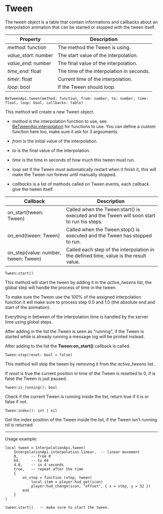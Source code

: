 
# Tween

The tween object is a table that contain informations and callbacks about an interpolation animation that can be started or stopped with the tween itself.

| Property      | Description |
| ------------- | ----------- |
| *method*: function | The method the Tween is using. |
| *value_start*: number | The start value of the interpolation. |
| *value_end*: number | The final value of the interpolation. |
| *time_end*: float | The time of the interpolation in seconds. |
| *timer*: float | Current time of the interpolation. |
| *loop*: bool | If the Tween should loop.

	BeTweenApi.tween(method: function, from: number, to: number, time: float, loop: bool, callbacks: table)

This method will create a new Tween object.

- *method* is the interpolation function to use, see [BeTweenApi.interpolation](interpolation.md) for functions to use.
You can define a custom function here too, make sure it ask for 3 argouments.

- *from* is the initial value of the interpolation.

- *to* is the final value of the interpolation.

- *time* is the time in seconds of how much this tween must run.

- *loop* set if the Tween must automatically restart when it finish it, this will make the Tween run forever until manually stopped.

- *callbacks* is a list of methods called on Tween events, each callback give the tween itself.

| Callback | Description |
| - | - |
| on_start(tween: Tween) | Called when the Tween:start() is executed and the Tween will soon start to run his steps. |
| on_end(tween: Tween) | Called when the Tween:stop() is executed and the Tween has stopped to run. |
| on_step(value: number, tween: Tween) | Called each step of the interpolation in the defined time, value is the result value. | 

	Tween:start()

This method will start the tween by adding it in the *active_tweens* list, the global step will handle the process of time in the tween.

To make sure the Tween use the 100% of the assigned interpolation function it will make sure to process step 0.0 and 1.0 (the absolute end and start of the animation).

Everything in between of the interpolation time is handled by the server time using global steps.

After adding in the list the Tween is seen as "running", if the Tween is started while is already running a message log will be printed instead.

After adding to the list the **Tween:on_start()** callback is called.

	Tween:stop(reset: bool = false)

This method will stop the tween by removing it from the *active_tweens* list.

If *reset* is true the current position in time of the Tween is resetted to 0, if is false the Tween is just paused.

	Tween:is_running(): bool

Check if the current Tween is running inside the list, return true if it is or false if not.

	Tween:index(): int | nil

Get the index position of the Tween inside the list, if the Tween isn't running *nil* is returned.

______

Usage example:

	local tween = InterpolationApi.tween(
		InterpolationApi.interpolation.linear,	-- linear movement
		0,		-- from 0
		64,		-- to 64
		4.0,	-- in 4 seconds
		true,	-- repeat after the time
		{
			on_step = function (step, tween)
				local item = player:hud_get(icon)
				player:hud_change(icon, "offset", { x = step, y = 32 })
			end
		}
	)

	tween:start()	-- make sure to start the tween.
